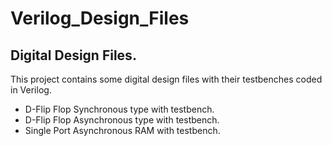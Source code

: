 # Verilog_Design_Files

## Digital Design Files.

This project contains some digital design files with their testbenches coded in Verilog.

- D-Flip Flop Synchronous type with testbench.
- D-Flip Flop Asynchronous type with testbench.
- Single Port Asynchronous RAM with testbench.

